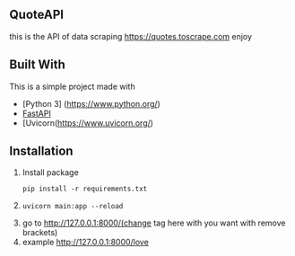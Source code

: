 ## QuoteAPI

this is the API of data scraping https://quotes.toscrape.com enjoy

## Built With
	
This is a simple project made with
* [Python 3] (https://www.python.org/)
* [FastAPI](https://fastapi.tiangolo.com/)
* [Uvicorn(https://www.uvicorn.org/)

## Installation

1. Install package
    ```
    pip install -r requirements.txt
    ```
2. ```
   uvicorn main:app --reload
    ```
3. go to http://127.0.0.1:8000/(change tag here with you want with remove brackets)
4. example http://127.0.0.1:8000/love
